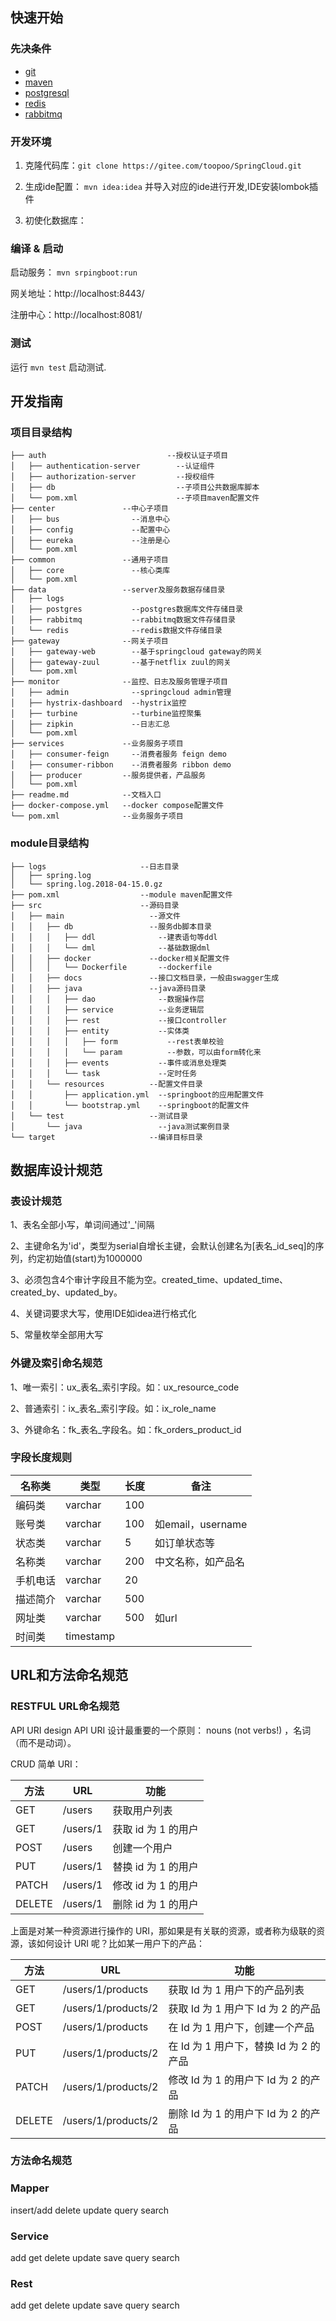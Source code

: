 ## 快速开始

### 先决条件

- [git](https://git-scm.com/)
- [maven](http://maven.apache.org/) 
- [postgresql](http://www.postgresql.org/)
- [redis](http://redis.io/download)
- [rabbitmq](http://rabbitmq.io/download)

### 开发环境

1. 克隆代码库：`git clone https://gitee.com/toopoo/SpringCloud.git`

2. 生成ide配置： `mvn idea:idea` 并导入对应的ide进行开发,IDE安装lombok插件

3. 初使化数据库：

### 编译 & 启动

启动服务： `mvn srpingboot:run` 

网关地址：http://localhost:8443/

注册中心：http://localhost:8081/

### 测试

运行 `mvn test` 启动测试.


## 开发指南

### 项目目录结构

```
├── auth                           --授权认证子项目
│   ├── authentication-server        --认证组件 
│   ├── authorization-server         --授权组件
│   ├── db                           --子项目公共数据库脚本
│   └── pom.xml                      --子项目maven配置文件
├── center               --中心子项目
│   ├── bus                --消息中心
│   ├── config             --配置中心
│   ├── eureka             --注册是心 
│   └── pom.xml
├── common               --通用子项目
│   ├── core               --核心类库
│   └── pom.xml          
├── data                 --server及服务数据存储目录
│   ├── logs
│   ├── postgres           --postgres数据库文件存储目录 
│   ├── rabbitmq           --rabbitmq数据文件存储目录
│   └── redis              --redis数据文件存储目录
├── gateway              --网关子项目  
│   ├── gateway-web        --基于springcloud gateway的网关
│   ├── gateway-zuul       --基于netflix zuul的网关
│   └── pom.xml
├── monitor              --监控、日志及服务管理子项目
│   ├── admin              --springcloud admin管理
│   ├── hystrix-dashboard  --hystrix监控
│   ├── turbine            --turbine监控聚集 
│   ├── zipkin             --日志汇总
│   └── pom.xml
├── services             --业务服务子项目
│   ├── consumer-feign     --消费者服务 feign demo
│   ├── consumer-ribbon    --消费者服务 ribbon demo 
│   ├── producer         --服务提供者，产品服务
│   └── pom.xml
├── readme.md            --文档入口
├── docker-compose.yml   --docker compose配置文件 
└── pom.xml              --业务服务子项目
```

### module目录结构

```
├── logs                     --日志目录
│   ├── spring.log
│   └── spring.log.2018-04-15.0.gz
├── pom.xml                  --module maven配置文件
├── src                      --源码目录
│   ├── main                   --源文件
│   │   ├── db                 --服务db脚本目录
│   │   │   ├── ddl              --建表语句等ddl
│   │   │   └── dml              --基础数据dml
│   │   ├── docker             --docker相关配置文件
│   │   │   └── Dockerfile       --dockerfile
│   │   ├── docs               --接口文档目录，一般由swagger生成
│   │   ├── java               --java源码目录
│   │   │   ├── dao              --数据操作层
│   │   │   ├── service          --业务逻辑层
│   │   │   ├── rest             --接口controller
│   │   │   ├── entity           --实体类
│   │   │   │   ├── form           --rest表单校验
│   │   │   │   └── param          --参数，可以由form转化来
│   │   │   ├── events           --事件或消息处理类
│   │   │   └── task             --定时任务
│   │   └── resources          --配置文件目录 
│   │       ├── application.yml  --springboot的应用配置文件
│   │       └── bootstrap.yml    --springboot的配置文件
│   └── test                   --测试目录
│       └── java                 --java测试案例目录
└── target                     --编译目标目录
```

## 数据库设计规范

### 表设计规范

1、表名全部小写，单词间通过'_'间隔

2、主键命名为'id'，类型为serial自增长主键，会默认创建名为[表名_id_seq]的序列，约定初始值(start)为1000000

3、必须包含4个审计字段且不能为空。created_time、updated_time、created_by、updated_by。

4、关键词要求大写，使用IDE如idea进行格式化

5、常量枚举全部用大写

### 外键及索引命名规范

1、唯一索引：ux_表名_索引字段。如：ux_resource_code

2、普通索引：ix_表名_索引字段。如：ix_role_name

3、外键命名：fk_表名_字段名。如：fk_orders_product_id


### 字段长度规则

| 名称类  | 类型    | 长度  |  备注  |
|--------|---------|------|--------|
| 编码类  | varchar |  100 |        |
| 账号类  | varchar |  100 | 如email，username |
| 状态类  | varchar |  5   | 如订单状态等       |
| 名称类  | varchar |  200 | 中文名称，如产品名  |
| 手机电话| varchar |  20  |        |
| 描述简介| varchar |  500 |        |
| 网址类  | varchar |  500 | 如url  |
| 时间类  | timestamp |    |        |
    

## URL和方法命名规范

### RESTFUL URL命名规范

API URI design
API URI 设计最重要的一个原则： nouns (not verbs!) ，名词（而不是动词）。

CRUD 简单 URI：

|  方法   | URL       |       功能       |
|--------|-----------|------------------|
| GET    | /users    | 获取用户列表       |
| GET    | /users/1  | 获取 id 为 1 的用户|
| POST   | /users    | 创建一个用户       |
| PUT    | /users/1  | 替换 id 为 1 的用户|
| PATCH  | /users/1  | 修改 id 为 1 的用户|
| DELETE | /users/1  | 删除 id 为 1 的用户|

上面是对某一种资源进行操作的 URI，那如果是有关联的资源，或者称为级联的资源，该如何设计 URI 呢？比如某一用户下的产品：

|  方法   | URL                 |             功能                   |
|--------|---------------------|------------------------------------|
| GET    | /users/1/products   | 获取 Id 为 1 用户下的产品列表         |
| GET    | /users/1/products/2 | 获取 Id 为 1 用户下 Id 为 2 的产品    |
| POST   | /users/1/products   | 在 Id 为 1 用户下，创建一个产品       |
| PUT    | /users/1/products/2 | 在 Id 为 1 用户下，替换 Id 为 2 的产品|
| PATCH  | /users/1/products/2 | 修改 Id 为 1 的用户下 Id 为 2 的产品  |
| DELETE | /users/1/products/2 | 删除 Id 为 1 的用户下 Id 为 2 的产品  |

### 方法命名规范

### Mapper

insert/add
delete
update
query
search

### Service

add
get
delete
update
save
query
search

### Rest

add
get
delete
update
save
query
search
